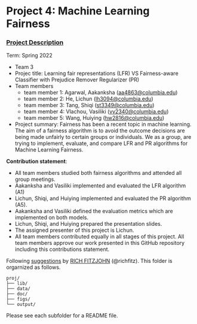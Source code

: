 # Project 4: Machine Learning Fairness

### [Project Description](doc/project4_desc.md)

Term: Spring 2022

+ Team 3
+ Projec title: Learning fair representations (LFR) VS Fairness-aware Classifier with Prejudice Remover Regularizer (PR)
+ Team members
	+ team member 1: Agarwal, Aakanksha (aa4863@columbia.edu)
	+ team member 2: He, Lichun (lh3094@columbia.edu)
	+ team member 3: Tang, Shiqi (st3349@columbia.edu)
	+ team member 4: Vlachou, Vasiliki (vv2340@columbia.edu)
	+ team member 5: Wang, Huiying (hw2816@columbia.edu)
+ Project summary: Fairness has been a recent topic in machine learning. The aim of a fairness algorithm is to avoid the outcome decisions are being made unfairly to certain groups or individuals. We as a group, are trying to implement, evaluate, and compare LFR and PR algorithms for Machine Learning Fairness. 
	
**Contribution statement**: 
+ All team members studied both fairness algorithms and attended all group meetings.
+ Aakanksha and Vasiliki implemented and evaluated the LFR algorithm (A1)
+ Lichun, Shiqi, and Huiying implemented and evaluated the PR algorithm (A5). 
+ Aakanksha and Vasiliki defined the evaluation metrics which are implemented on both models.
+ Lichun, Shiqi, and Huiying prepared the presentation slides.
+ The assigned presenter of this project is Lichun. 
+ All team members contributed equally in all stages of this project. All team members approve our work presented in this GitHub repository including this contributions statement. 

Following [suggestions](http://nicercode.github.io/blog/2013-04-05-projects/) by [RICH FITZJOHN](http://nicercode.github.io/about/#Team) (@richfitz). This folder is orgarnized as follows.

```
proj/
├── lib/
├── data/
├── doc/
├── figs/
└── output/
```

Please see each subfolder for a README file.
